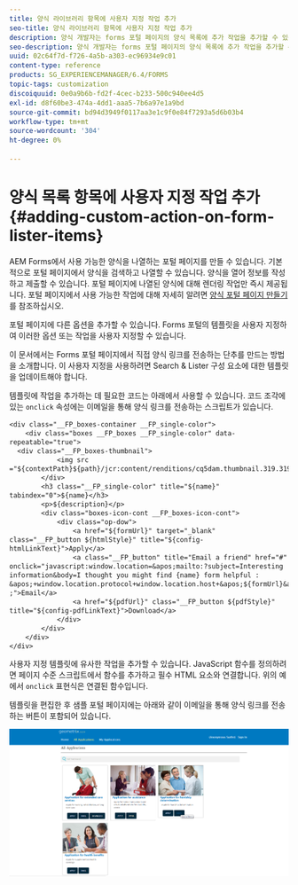 ```yaml
---
title: 양식 라이브러리 항목에 사용자 지정 작업 추가
seo-title: 양식 라이브러리 항목에 사용자 지정 작업 추가
description: 양식 개발자는 forms 포털 페이지의 양식 목록에 추가 작업을 추가할 수 있습니다. 기본적으로 양식 목록을 사용하면 양식에 액세스하여 작성하고 제출할 수 있습니다.
seo-description: 양식 개발자는 forms 포털 페이지의 양식 목록에 추가 작업을 추가할 수 있습니다. 기본적으로 양식 목록을 사용하면 양식에 액세스하여 작성하고 제출할 수 있습니다.
uuid: 02c64f7d-f726-4a5b-a303-ec96934e9c01
content-type: reference
products: SG_EXPERIENCEMANAGER/6.4/FORMS
topic-tags: customization
discoiquuid: 0e0a9b6b-fd2f-4cec-b233-500c940ee4d5
exl-id: d8f60be3-474a-4dd1-aaa5-7b6a97e1a9bd
source-git-commit: bd94d3949f0117aa3e1c9f0e84f7293a5d6b03b4
workflow-type: tm+mt
source-wordcount: '304'
ht-degree: 0%

---
```


# 양식 목록 항목에 사용자 지정 작업 추가 {#adding-custom-action-on-form-lister-items}

AEM Forms에서 사용 가능한 양식을 나열하는 포털 페이지를 만들 수 있습니다. 기본적으로 포털 페이지에서 양식을 검색하고 나열할 수 있습니다. 양식을 열어 정보를 작성하고 제출할 수 있습니다. 포털 페이지에 나열된 양식에 대해 렌더링 작업만 즉시 제공됩니다. 포털 페이지에서 사용 가능한 작업에 대해 자세히 알려면 [양식 포털 페이지 만들기](/help/forms/using/creating-form-portal-page.md) 를 참조하십시오.

포털 페이지에 다른 옵션을 추가할 수 있습니다. Forms 포털의 템플릿을 사용자 지정하여 이러한 옵션 또는 작업을 사용자 지정할 수 있습니다.

이 문서에서는 Forms 포털 페이지에서 직접 양식 링크를 전송하는 단추를 만드는 방법을 소개합니다. 이 사용자 지정을 사용하려면 Search &amp; Lister 구성 요소에 대한 템플릿을 업데이트해야 합니다.

템플릿에 작업을 추가하는 데 필요한 코드는 아래에서 사용할 수 있습니다. 코드 조각에 있는 `onclick` 속성에는 이메일을 통해 양식 링크를 전송하는 스크립트가 있습니다.

```mxml
<div class="__FP_boxes-container __FP_single-color">
    <div class="boxes __FP_boxes __FP_single-color" data-repeatable="true">
  <div class="__FP_boxes-thumbnail">
            <img src ="${contextPath}${path}/jcr:content/renditions/cq5dam.thumbnail.319.319.png">
        </div>
        <h3 class="__FP_single-color" title="${name}" tabindex="0">${name}</h3>
        <p>${description}</p>
        <div class="boxes-icon-cont __FP_boxes-icon-cont">
            <div class="op-dow">
                <a href="${formUrl}" target="_blank" class="__FP_button ${htmlStyle}" title="${config-htmlLinkText}">Apply</a>
                <a class="__FP_button" title="Email a friend" href="#" onclick="javascript:window.location=&apos;mailto:?subject=Interesting information&body=I thought you might find {name} form helpful :  &apos;+window.location.protocol+window.location.host+&apos;${formUrl}&apos; ;">Email</a>
                <a href="${pdfUrl}" class="__FP_button ${pdfStyle}" title="${config-pdfLinkText}">Download</a>
            </div>
        </div>
    </div>
</div>
```

사용자 지정 템플릿에 유사한 작업을 추가할 수 있습니다. JavaScript 함수를 정의하려면 페이지 수준 스크립트에서 함수를 추가하고 필수 HTML 요소와 연결합니다. 위의 예에서 `onclick` 표현식은 연결된 함수입니다.

템플릿을 편집한 후 샘플 포털 페이지에는 아래와 같이 이메일을 통해 양식 링크를 전송하는 버튼이 포함되어 있습니다.

![email](assets/email.png)
